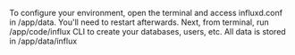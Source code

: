 To configure your environment, open the terminal and access influxd.conf in /app/data. You'll need to restart afterwards. Next, from terminal, run /app/code/influx CLI to create your databases, users, etc.
All data is stored in /app/data/influx
